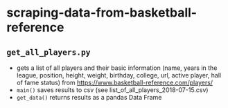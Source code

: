 # scraping-data-from-basketball-reference

## ``get_all_players.py``
- gets a list of all players and their basic information (name, years in the league, position, height, weight, birthday, college, url, active player, hall of fame status) from https://www.basketball-reference.com/players/
- ``main()`` saves results to csv (see list_of_all_players_2018-07-15.csv)
- ``get_data()`` returns results as a pandas Data Frame